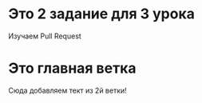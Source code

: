 
# Это 2 задание для 3 урока

Изучаем Pull Request 

# Это главная ветка

Сюда добавляем тект из 2й ветки!


